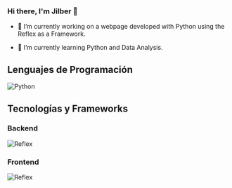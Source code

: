 ### Hi there, I'm Jilber 👋

- 🔭 I’m currently working on a webpage developed with Python using the Reflex as a Framework.

- 🌱 I’m currently learning Python and Data Analysis.

## Lenguajes de Programación

![Python](https://img.shields.io/badge/python-3670A0?style=for-the-badge&logo=python&logoColor=ffdd54)


## Tecnologías y Frameworks
### Backend
![Reflex](https://img.shields.io/badge/REFLEX-000000)

### Frontend
![Reflex](https://img.shields.io/badge/REFLEX-000000)



